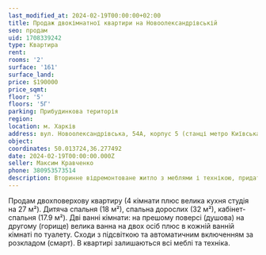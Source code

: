 ```yaml
---
last_modified_at: 2024-02-19T00:00:00+02:00
title: Продаж двокімнатної квартири на Новоолександрівській
seo: продам
uid: 1708339242
type: Квартира
rent:
rooms: '2'
surface: '161'
surface_land:
price: $190000
price_sqmt:
floor: '5'
floors: '5Г'
parking: Прибудинкова територія
region:
location: м. Харків
address: вул. Новоолександрівська, 54А, корпус 5 (станці метро Київська), Київський район
object:
coordinates: 50.013724,36.277492
date: 2024-02-19T00:00:00.000Z
seller: Максим Кравченко
phone: 380953573514
description: Вторинне відремонтоване житло з меблями і технікою, придатне і готове для проживання
---
```


Продам двохповерхову квартиру (4 кімнати плюс велика кухня студія на 27 м²). Дитяча спальня (18 м²), спальна дорослих (32 м²), кабінет-спальня (17.9 м²). Дві ванні кімнати: на прешому поверсі (душова) на другому (горище) велика ванна на двох осіб плюс в кожній ванній кімнаті по туалету. Сходи з підсвіткою та автоматичним включенням за розкладом (смарт). В квартирі залишаються всі меблі та техніка.
